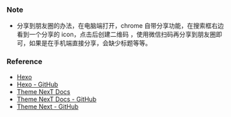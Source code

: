 ### Note

- 分享到朋友圈的办法，在电脑端打开，chrome 自带分享功能，在搜索框右边看到一个分享的 icon，点击后创建二维码
，使用微信扫码再分享到朋友圈即可，如果是在手机端直接分享，会缺少标题等等。

### Reference

- [Hexo](https://hexo.io/)
- [Hexo - GitHub](https://github.com/hexojs/hexo)
- [Theme NexT Docs](https://theme-next.js.org/)
- [Theme NexT Docs - GitHub](https://github.com/next-theme/theme-next-docs)
- [Theme Next - GitHub](https://github.com/theme-next/hexo-theme-next)